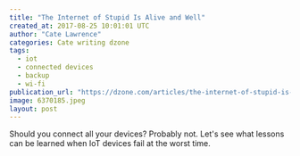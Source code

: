 ```yaml
---
title: "The Internet of Stupid Is Alive and Well"
created_at: 2017-08-25 10:01:01 UTC
author: "Cate Lawrence"
categories: Cate writing dzone
tags: 
  - iot
  - connected devices
  - backup
  - wi-fi
publication_url: "https://dzone.com/articles/the-internet-of-stupid-is-alive-and-well"
image: 6370185.jpeg
layout: post
---
```

Should you connect all your devices? Probably not. Let's see what lessons can be learned when IoT devices fail at the worst time.

